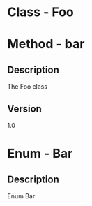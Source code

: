 # Class - Foo
# Method - bar
## Description
The Foo class
   
## Version
1.0
# Enum - Bar
## Description
Enum Bar
 
